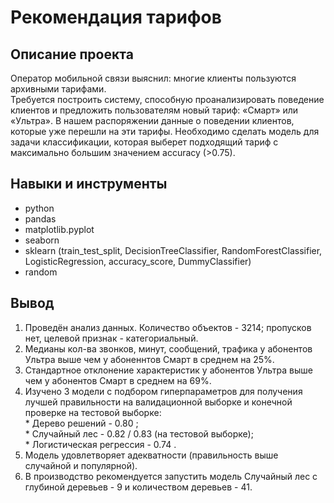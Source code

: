 # Рекомендация тарифов

## Описание проекта

Оператор мобильной связи выяснил: многие клиенты пользуются архивными тарифами.\
Требуется построить систему, способную проанализировать поведение клиентов и предложить пользователям новый тариф: «Смарт» или «Ультра».
В нашем распоряжении данные о поведении клиентов, которые уже перешли на эти тарифы. Необходимо сделать модель для задачи классификации, которая выберет подходящий тариф с максимально большим значением accuracy (>0.75).

## Навыки и инструменты

* python
* pandas
* matplotlib.pyplot
* seaborn
* sklearn (train_test_split, DecisionTreeClassifier, RandomForestClassifier, LogisticRegression, accuracy_score, DummyClassifier)
* random

## Вывод

1. Проведён анализ данных. Количество объектов - 3214; пропусков нет, целевой признак - категориальный.
2. Медианы кол-ва звонков, минут, сообщений, трафика у абонентов Ультра выше чем у абоненнтов Смарт в среднем на 25%.
3. Стандартное отклонение характеристик у абонентов Ультра выше чем у абонентов Смарт в среднем на 69%.
4. Изучено 3 модели с подбором гиперпараметров для получения лучшей правильности на валидационной выборке и конечной проверке на тестовой выборке:\
\* Дерево решений -          0.80 ;\
\* Случайный лес -           0.82 / 0.83 (на тестовой выборке);\
\* Логистическая регрессия - 0.74 .
5. Модель удовлетворяет адекватности (правильность выше случайной и популярной).
6. В производство рекомендуется запустить модель Случайный лес с глубиной деревьев - 9 и количеством деревьев - 41.